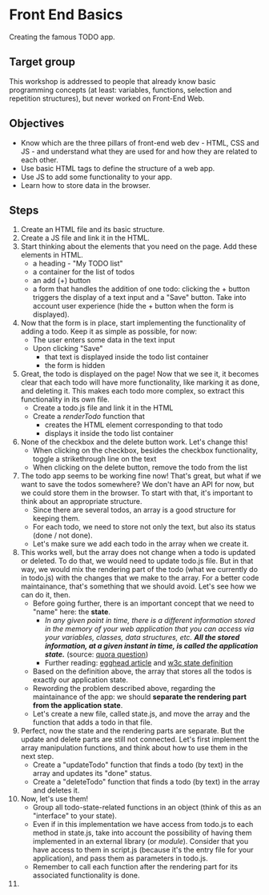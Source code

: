 # Front End Basics
Creating the famous TODO app.

## Target group
This workshop is addressed to people that already know basic programming concepts (at least: variables, functions, selection and repetition structures), but never worked on Front-End Web.


## Objectives

* Know which are the three pillars of front-end web dev - HTML, CSS and JS - and understand what they are used for and how they are related to each other.
* Use basic HTML tags to define the structure of a web app.
* Use JS to add some functionality to your app.
* Learn how to store data in the browser.

## Steps

1. Create an HTML file and its basic structure.
2. Create a JS file and link it in the HTML.
3. Start thinking about the elements that you need on the page. Add these elements in HTML.
   * a heading - "My TODO list"
   * a container for the list of todos
   * an add (+) button
   * a form that handles the addition of one todo: clicking the + button triggers the display of a text input and a "Save" button. Take into account user experience (hide the + button when the form is displayed).
4. Now that the form is in place, start implementing the functionality of adding a todo. Keep it as simple as possible, for now:
   * The user enters some data in the text input
   * Upon clicking "Save"
      * that text is displayed inside the todo list container
      * the form is hidden
5. Great, the todo is displayed on the page! Now that we see it, it becomes clear that each todo will have more functionality, like marking it as done, and deleting it. This makes each todo more complex, so extract this functionality in its own file.
   * Create a todo.js file and link it in the HTML
   * Create a *renderTodo* function that
       * creates the HTML element corresponding to that todo
       * displays it inside the todo list container
6. None of the checkbox and the delete button work. Let's change this!
   * When clicking on the checkbox, besides the checkbox functionality, toggle a strikethrough line on the text
   * When clicking on the delete button, remove the todo from the list
7. The todo app seems to be working fine now! That's great, but what if we want to save the todos somewhere? We don't have an API for now, but we could store them in the browser. To start with that, it's important to think about an appropriate structure.
   * Since there are several todos, an array is a good structure for keeping them.
   * For each todo, we need to store not only the text, but also its status (done / not done).
   * Let's make sure we add each todo in the array when we create it.
8. This works well, but the array does not change when a todo is updated or deleted. To do that, we would need to update todo.js file. But in that way, we would mix the rendering part of the todo (what we currently do in todo.js) with the changes that we make to the array. For a better code maintainance, that's something that we should avoid. Let's see how we can do it, then.
   * Before going further, there is an important concept that we need to "name" here: the **state**. 
      * *In any given point in time, there is a different information stored in the memory of your web application that you can access via your variables, classes, data structures, etc. **All the stored information, at a given instant in time, is called the application state.*** (source: [quora question](https://www.quora.com/Whats-state-in-a-web-application))
      * Further reading: [egghead article](https://egghead.io/articles/what-is-state-why-do-i-need-to-manage-it) and [w3c state definition](https://www.w3.org/2001/tag/doc/state.html#whatisstate)
   * Based on the definition above, the array that stores all the todos is exactly our application state.
   * Rewording the problem described above, regarding the maintainance of the app: we should **separate the rendering part from the application state**.
   * Let's create a new file, called state.js, and move the array and the function that adds a todo in that file.
9. Perfect, now the state and the rendering parts are separate. But the update and delete parts are still not connected. Let's first implement the array manipulation functions, and think about how to use them in the next step.
   * Create a "updateTodo" function that finds a todo (by text) in the array and updates its "done" status.
   * Create a "deleteTodo" function that finds a todo (by text) in the array and deletes it.
0. Now, let's use them!
   * Group all todo-state-related functions in an object (think of this as an "interface" to your state).
   * Even if in this implementation we have access from todo.js to each method in state.js, take into account the possibility of having them implemented in an external library (or *module*). Consider that you have access to them in script.js (because it's the entry file for your application), and pass them as parameters in todo.js.
   * Remember to call each function after the rendering part for its associated functionality is done.
1. 